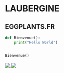 # LAUBERGINE
## EGGPLANTS.FR

```python
def Bienvenue():
	print("Hello World")


Bienvenue()
```
<a href="https://github.com/LAUBERGINE">
	<img align="center" src="https://github-readme-stats.vercel.app/api?username=LAUBERGINE&show_icons=true&theme=midnight-purple" />
	<img align="center" src="https://github-readme-stats.vercel.app/api/top-langs/?username=LAUBERGINE&hide_progress=midnight-purple" />
</a>
